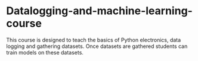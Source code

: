 # Datalogging-and-machine-learning-course
This course is designed to teach the basics of Python electronics, data logging and gathering datasets. Once datasets are gathered students can train models on these datasets. 
